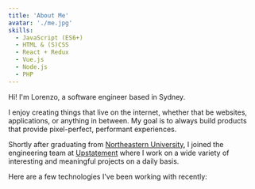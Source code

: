 ```yaml
---
title: 'About Me'
avatar: './me.jpg'
skills:
  - JavaScript (ES6+)
  - HTML & (S)CSS
  - React + Redux
  - Vue.js
  - Node.js
  - PHP
---
```


Hi! I'm Lorenzo, a software engineer based in Sydney.

I enjoy creating things that live on the internet, whether that be websites, applications, or anything in between. My goal is to always build products that provide pixel-perfect, performant experiences.

Shortly after graduating from [Northeastern University](https://www.ccis.northeastern.edu/), I joined the engineering team at [Upstatement](https://www.upstatement.com/) where I work on a wide variety of interesting and meaningful projects on a daily basis.

Here are a few technologies I've been working with recently:
